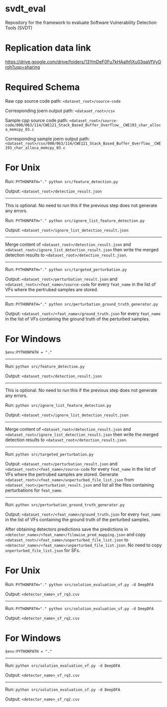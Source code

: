 # svdt_eval
Repository for the framework to evaluate Software Vulnerability Detection Tools (SVDT)

# Replication data link

https://drive.google.com/drive/folders/13YmDeF0Fu7kHAalhfjXu03qaVfVyGroh?usp=sharing


# Required Schema

Raw cpp source code path: ```<dataset_root>/source-code```

Corresponding joern output path: ```<dataset_root>/csv```

Sample cpp source code path: ```<dataset_root>/source-code/000/063/114/CWE121_Stack_Based_Buffer_Overflow__CWE193_char_alloca_memcpy_03.c```

Corresponding sample joern output path: ```<dataset_root>/csv/000/063/114/CWE121_Stack_Based_Buffer_Overflow__CWE193_char_alloca_memcpy_03.c```


# For Unix

Run: ```PYTHONPATH="." python src/feature_detection.py```

Output: ```<dataset_root>/detection_result.json```

----------------------------------------------------------------------
This is optional. No need to run this if the previous step does not generate any errors.

Run: ```PYTHONPATH="." python src/ignore_list_feature_detection.py```

Output: ```<dataset_root>/ignore_list_detection_result.json```

----------------------------------------------------------------------
Merge content of ```<dataset_root>/detection_result.json``` and ```<dataset_root>/ignore_list_detection_result.json``` then write the merged detection results to ```<dataset_root>/detection_result.json```.

----------------------------------------------------------------------
Run: ```PYTHONPATH="." python src/targeted_perturbation.py```

Output: ```<dataset_root>/perturbation_result.json``` and ```<dataset_root>/<feat_name>/source-code``` for every `feat_name` in the list of VFs where the pertrubed samples are stored.

----------------------------------------------------------------------
Run: ```PYTHONPATH="." python src/perturbation_ground_truth_generator.py```

Output: ```<dataset_root>/<feat_name>/ground_truth.json``` for every `feat_name` in the list of VFs containing the ground truth of the perturbed samples.


# For Windows
```$env:PYTHONPATH = "."```

----------------------------------------------------------------------
Run: ```python src/feature_detection.py```

Output: ```<dataset_root>/detection_result.json```

----------------------------------------------------------------------
This is optional. No need to run this if the previous step does not generate any errors.

Run: ```python src/ignore_list_feature_detection.py```

Output: ```<dataset_root>/ignore_list_detection_result.json```

----------------------------------------------------------------------
Merge content of ```<dataset_root>/detection_result.json``` and ```<dataset_root>/ignore_list_detection_result.json``` then write the merged detection results to ```<dataset_root>/detection_result.json```.

----------------------------------------------------------------------
Run: ```python src/targeted_perturbation.py```

Output: ```<dataset_root>/perturbation_result.json``` and ```<dataset_root>/<feat_name>/source-code``` for every `feat_name` in the list of VFs where the pertrubed samples are stored. Generate ```<dataset_root>/<feat_name>/unperturbed_file_list.json``` from ```<dataset_root>/perturbation_result.json``` and list all the files containing perturbations for `feat_name`.

----------------------------------------------------------------------
Run: ```python src/perturbation_ground_truth_generator.py```

Output: ```<dataset_root>/<feat_name>/ground_truth.json``` for every `feat_name` in the list of VFs containing the ground truth of the perturbed samples.


After obtaining detectors predictions save the predictions in ```<detector_name>/<feat_name>/filewise_pred_mapping.json``` and copy ```<dataset_root>/<feat_name>/unperturbed_file_list.json``` to ```<detector_name>/<feat_name>/unperturbed_file_list.json```. No need to copy `unperturbed_file_list.json` for SFs.

# For Unix

Run: ```PYTHONPATH="." python src/solution_evaluation_vf.py -d DeepDFA```

Output: ```<detector_name>_vf_rq3.csv```

----------------------------------------------------------------------
Run: ```PYTHONPATH="." python src/solution_evaluation_sf.py -d DeepDFA```

Output: ```<detector_name>_sf_rq2.csv```


# For Windows
```$env:PYTHONPATH = "."```

----------------------------------------------------------------------
Run: ```python src/solution_evaluation_vf.py -d DeepDFA```

Output: ```<detector_name>_vf_rq3.csv```

----------------------------------------------------------------------
Run: ```python src/solution_evaluation_sf.py -d DeepDFA```

Output: ```<detector_name>_sf_rq2.csv```
